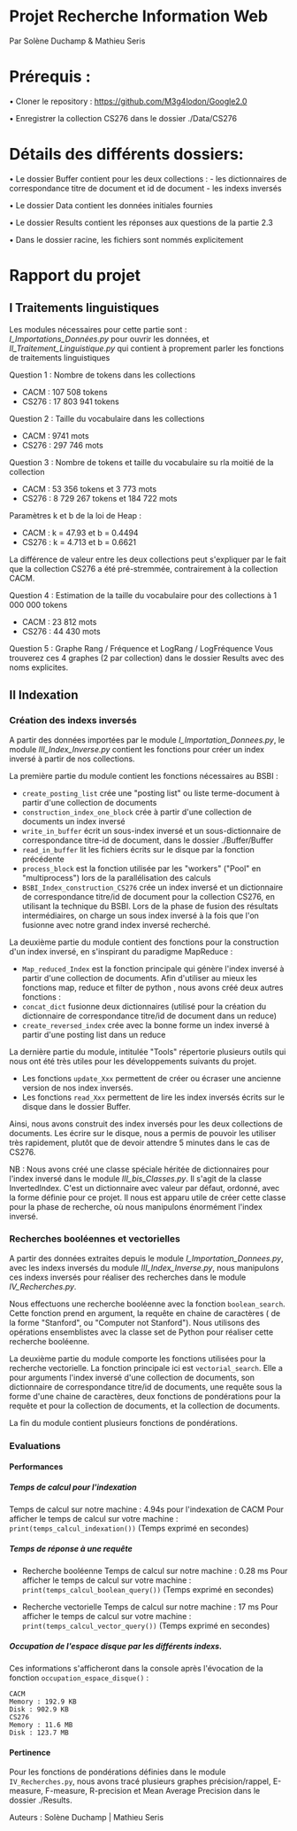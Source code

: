 Projet Recherche Information Web
============================================================================================================================

Par Solène Duchamp & Mathieu Seris

# Prérequis :

•	Cloner le repository : https://github.com/M3g4lodon/Google2.0

•   Enregistrer la collection CS276 dans le dossier ./Data/CS276

# Détails des différents dossiers:

•	Le dossier Buffer contient pour les deux collections :
    - les dictionnaires de correspondance titre de document et id de document
    - les indexs inversés

•	Le dossier Data contient les données initiales fournies

•	Le dossier Results contient les réponses aux questions de la partie 2.3

•	Dans le dossier racine, les fichiers sont nommés explicitement

# Rapport du projet

## I Traitements linguistiques

Les modules nécessaires pour cette partie sont : *I_Importations_Données.py* pour ouvrir les données, et *II_Traitement_Linguistique.py*
qui contient à proprement parler les fonctions de traitements linguistiques 

Question 1 : Nombre de tokens dans les collections 
- CACM : 107 508 tokens 
- CS276 : 17 803 941 tokens 

Question 2 : Taille du vocabulaire dans les collections
- CACM : 9741 mots 
- CS276 : 297 746 mots 

Question 3 :  Nombre de tokens et taille du vocabulaire su rla moitié de la collection
- CACM : 53 356 tokens et 3 773 mots
- CS276 : 8 729 267 tokens et 184 722 mots 

Paramètres k et b de la loi de Heap :
- CACM : k = 47.93 et b = 0.4494
- CS276 : k = 4.713 et b = 0.6621

La différence de valeur entre les deux collections peut s'expliquer par le fait que la collection CS276 a été pré-stremmée, 
contrairement à la collection CACM.

Question 4 : Estimation de la taille du vocabulaire pour des collections à 1 000 000 tokens
- CACM : 23 812 mots
- CS276 : 44 430 mots

Question 5 : Graphe Rang / Fréquence et LogRang / LogFréquence
Vous trouverez ces 4 graphes (2 par collection) dans le dossier Results avec des noms explicites.

## II Indexation

### Création des indexs inversés

A partir des données importées par le module *I_Importation_Donnees.py*, le module 
*III_Index_Inverse.py* contient les fonctions pour créer un index inversé à partir de nos collections.

La première partie du module contient les fonctions nécessaires au BSBI : 
 - ```create_posting_list``` crée une "posting list" ou liste terme-document à partir d'une collection de documents
 - ```construction_index_one_block``` crée à partir d'une collection de documents un index inversé 
 - ```write_in_buffer``` écrit un sous-index inversé et un sous-dictionnaire de correspondance titre-id de document, dans le dossier ./Buffer/Buffer
 - ```read_in_buffer``` lit les fichiers écrits sur le disque par la fonction précédente
 - ```process_block``` est la fonction utilisée par les "workers" ("Pool" en "multiprocess") lors de la parallélisation des calculs
 - ```BSBI_Index_construction_CS276``` crée un index inversé et un dictionnaire de correspondance titre/id de document pour la collection CS276,
 en utilisant la technique du BSBI. Lors de la phase de fusion des résultats intermédiaires, on charge un sous index inversé à la fois
 que l'on fusionne avec notre grand index inversé recherché.
 
 La deuxième partie du module contient des fonctions pour la construction d'un index inversé, en s'inspirant
 du paradigme MapReduce :
 - ```Map_reduced_Index``` est la fonction principale qui génère l'index inversé à partir d'une collection de documents.
 Afin d'utiliser au mieux les fonctions map, reduce et filter de python , nous avons créé deux autres fonctions :
 - ```concat_dict``` fusionne deux dictionnaires (utilisé pour la création du dictionnaire de correspondance titre/id de document
 dans un reduce)
 - ```create_reversed_index``` crée avec la bonne forme un index inversé à partir d'une posting list dans un reduce

La dernière partie du module, intitulée "Tools" répertorie plusieurs outils qui nous ont été très utiles pour les développements
suivants du projet. 
- Les fonctions ```update_Xxx``` permettent de créer ou écraser une ancienne version de nos index inversés.
- Les fonctions ```read_Xxx``` permettent de lire les index inversés écrits sur le disque dans le dossier Buffer.

Ainsi, nous avons construit des index inversés pour les deux collections de documents. Les écrire sur le disque, nous a permis
de pouvoir les utiliser très rapidement, plutôt que de devoir attendre 5 minutes dans le cas de CS276.

NB : Nous avons créé une classe spéciale héritée de dictionnaires pour l'index inversé dans le module *III_bis_Classes.py*. Il s'agit de la classe InvertedIndex.
C'est un dictionnaire avec valeur par défaut, ordonné, avec la forme définie pour ce projet. Il nous est apparu utile de créer
cette classe pour la phase de recherche, où nous manipulons énormément l'index inversé.


### Recherches booléennes et vectorielles

A partir des données extraites depuis le module *I_Importation_Donnees.py*, avec les indexs inversés du module *III_Index_Inverse.py*,
nous manipulons ces indexs inversés pour réaliser des recherches dans le module *IV_Recherches.py*.

Nous effectuons une recherche booléenne avec la fonction ```boolean_search```. Cette fonction prend en argument, la requête en chaine de caractères
( de la forme "Stanford", ou "Computer not Stanford"). Nous utilisons des opérations ensemblistes avec la classe set de Python pour 
réaliser cette recherche booléenne.

La deuxième partie du module comporte les fonctions utilisées pour la recherche vectorielle.
La fonction principale ici est ```vectorial_search```. Elle a pour arguments l'index inversé d'une collection de documents, 
son dictionnaire de correspondance titre/id de documents, une requête sous la forme d'une chaine de caractères, deux fonctions de pondérations
pour la requête et pour la collection de documents, et la collection de documents.

La fin du module contient plusieurs fonctions de pondérations.

### Evaluations 

#### Performances

##### Temps de calcul pour l'indexation
Temps de calcul sur notre machine : 4.94s pour l'indexation de CACM
Pour afficher le temps de calcul sur votre machine : ```print(temps_calcul_indexation())```
(Temps exprimé en secondes)


##### Temps de réponse à une requête
 - Recherche booléenne
 Temps de calcul sur notre machine : 0.28 ms
 Pour afficher le temps de calcul sur votre machine : ```print(temps_calcul_boolean_query())```
 (Temps exprimé en secondes)
 
 - Recherche vectorielle
 Temps de calcul sur notre machine : 17 ms
Pour afficher le temps de calcul sur votre machine : ```print(temps_calcul_vector_query())```
(Temps exprimé en secondes)

##### Occupation de l'espace disque par les différents indexs.
Ces informations s'afficheront dans la console après l'évocation de la fonction ```occupation_espace_disque()``` :
```text
CACM
Memory : 192.9 KB
Disk : 902.9 KB
CS276
Memory : 11.6 MB
Disk : 123.7 MB
```
#### Pertinence
Pour les fonctions de pondérations définies dans le module ```IV_Recherches.py```, nous avons tracé plusieurs graphes précision/rappel,
E-measure, F-measure, R-precision et Mean Average Precision dans le dossier ./Results. 

Auteurs : Solène Duchamp | Mathieu Seris

